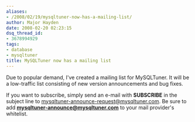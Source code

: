 ```yaml
---
aliases:
- /2008/02/19/mysqltuner-now-has-a-mailing-list/
author: Major Hayden
date: 2008-02-20 02:23:15
dsq_thread_id:
- 3678994929
tags:
- database
- mysqltuner
title: MySQLTuner now has a mailing list
---
```


Due to popular demand, I've created a mailing list for MySQLTuner. It will be a low-traffic list consisting of new version announcements and bug fixes.

If you want to subscribe, simply send an e-mail with **SUBSCRIBE** in the subject line to [mysqltuner-announce-request@mysqltuner.com][1]. Be sure to add **mysqltuner-announce@mysqltuner.com** to your mail provider's whitelist.

 [1]: mailto:mysqltuner-announce-request@mysqltuner.com?subject=SUBSCRIBE